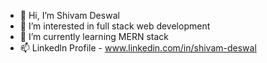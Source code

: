 - 👋 Hi, I’m Shivam Deswal
- 👀 I’m interested in full stack web development
- 🌱 I’m currently learning MERN stack
- 📫 Linkedln Profile - www.linkedin.com/in/shivam-deswal


